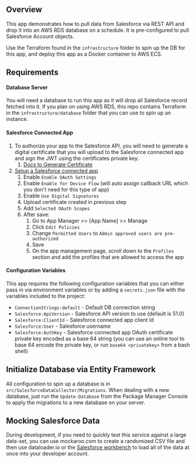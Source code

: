 ## Overview
This app demonstrates how to pull data from Salesforce via REST API and drop it into an AWS RDS database on a schedule. It is pre-configured to pull Salesforce Account objects.

Use the Terraform found in the `infrastructure` folder to spin up the DB for this app, and deploy this app as a Docker container to AWS ECS.
 
## Requirements

#### Database Server
You will need a database to run this app as it will drop all Salesforce record fetched into it. If you plan on using AWS RDS, this repo contains Terraform in the `infrastructure/database` folder that you can use to spin up an instance. 

#### Salesforce Connected App
1. To authorize your app to the Salesforce API, you will need to generate a digital certificate that you will upload to the Salesforce connected app and sign the JWT using the certificates private key.  
    1. [Docs to Generate Certificate](https://developer.salesforce.com/docs/atlas.en-us.sfdx_dev.meta/sfdx_dev/sfdx_dev_auth_key_and_cert.htm)
1. [Setup a Salesforce connected app](https://help.salesforce.com/articleView?id=sf.connected_app_create_basics.htm&type=5)
    1. Enable `Enable OAuth Settings`
    1. Enable `Enable for Device Flow` (will auto assign callback URL which you don't need for this type of app)
    1. Enable `Use Digital Signatures`
    1. Upload certificate created in previous step
    1. Add `Selected OAuth Scopes`
    1. After save:
        1. Go to App Manager >> [App Name] >> Manage
        1. Click `Edit Policies`
        1. Change `Permitted Users` to `Admin approved users are pre-authorized`
        1. Save
        1. On the app management page, scroll down to the `Profiles` section and add the profiles that are allowed to access the app 

#### Configuration Variables
This app requires the following configuration variables that you can either pass in via environment variables or by adding a `secrets.json` file with the variables included to the project:

- `ConnectionStrings:default` - Default DB connection string
- `Salesforce:ApiVersion` - Salesforce API version to use (default is 51.0)
- `Salesforce:ClientId` - Salesforce connected app client Id
- `Salesforce:User` - Salesforce username
- `Salesforce:AuthKey` - Salesforce connected app OAuth certificate private key encoded as a base 64 string (you can use an online tool to base 64 encode the private key, or run `base64 <privatekey>` from a bash shell)

## Initialize Database via Entity Framework
All configuration to spin up a database is in `src/SalesforceDataCollector/Migrations`. When dealing with a new database, just run the `Update-Database` from the Package Manager Console to apply the migrations to a new database on your server.

## Mocking Salesforce Data
During development, if you need to quickly test this service against a large data-set, you can use mockaroo.com to create a randomized CSV file and then use dataloader.io or the [Salesforce workbench](https://workbench.developerforce.com/) to load all of the data at once into your developer account.
